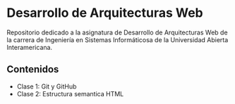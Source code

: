 # Desarrollo de Arquitecturas Web

Repositorio dedicado a la asignatura de Desarrollo de Arquitecturas Web de la carrera de Ingeniería en Sistemas Informáticosa de la Universidad Abierta Interamericana.

## Contenidos

- Clase 1: Git y GitHub
- Clase 2: Estructura semantica HTML